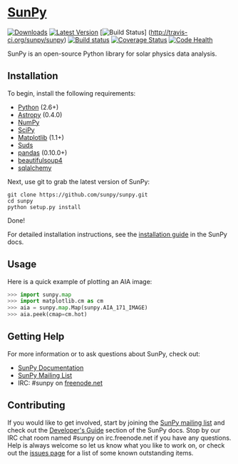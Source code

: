 # [SunPy](http://sunpy.org) 
[![Downloads](https://pypip.in/d/sunpy/badge.png)](https://pypi.python.org/pypi/sunpy/) [![Latest Version](https://pypip.in/v/sunpy/badge.png)](https://pypi.python.org/pypi/sunpy/) [![Build Status](https://secure.travis-ci.org/sunpy/sunpy.png)] (http://travis-ci.org/sunpy/sunpy) [![Build status](https://ci.appveyor.com/api/projects/status/v1lkgwg0taum5q49/branch/master)](https://ci.appveyor.com/project/Cadair/sunpy/branch/master) [![Coverage Status](https://coveralls.io/repos/sunpy/sunpy/badge.png?branch=master)](https://coveralls.io/r/sunpy/sunpy?branch=master) [![Code Health](https://landscape.io/github/sunpy/sunpy/master/landscape.png)](https://landscape.io/github/sunpy/sunpy/master)

SunPy is an open-source Python library for solar physics data analysis.

Installation
------------

To begin, install the following requirements:

 * [Python](http://www.python.org) (2.6+)
 * [Astropy](http://astropy.org) (0.4.0)
 * [NumPy](http://numpy.scipy.org/)
 * [SciPy](http://www.scipy.org/)
 * [Matplotlib](http://matplotlib.sourceforge.net/) (1.1+)
 * [Suds](https://fedorahosted.org/suds)
 * [pandas](http://pandas.pydata.org/) (0.10.0+)
 * [beautifulsoup4](http://www.crummy.com/software/BeautifulSoup/)
 * [sqlalchemy](http://www.sqlalchemy.org/)

Next, use git to grab the latest version of SunPy:

    git clone https://github.com/sunpy/sunpy.git
    cd sunpy
    python setup.py install

Done!

For detailed installation instructions, see the [installation guide](http://sunpy.readthedocs.org/en/latest/guide/installation/index.html) 
in the SunPy docs.

Usage
-----

Here is a quick example of plotting an AIA image:

```python
>>> import sunpy.map
>>> import matplotlib.cm as cm
>>> aia = sunpy.map.Map(sunpy.AIA_171_IMAGE)
>>> aia.peek(cmap=cm.hot)
```

Getting Help
------------

For more information or to ask questions about SunPy, check out:

 * [SunPy Documentation](http://sunpy.readthedocs.org/en/latest/)
 * [SunPy Mailing List](https://groups.google.com/forum/#!forum/sunpy)
 * IRC: #sunpy on [freenode.net](http://webchat.freenode.net/)

Contributing
------------

If you would like to get involved, start by joining the 
[SunPy mailing list](https://groups.google.com/forum/#!forum/sunpy)
and check out the [Developer's Guide](http://sunpy.readthedocs.org/en/latest/dev.html) section 
of the SunPy docs. Stop by our IRC chat room named #sunpy on irc.freenode.net 
if you have any questions. Help is always welcome so let us know what you like 
to work on, or check out the [issues page](https://github.com/sunpy/sunpy/issues) 
for a list of some known outstanding items.


